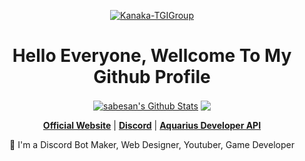 <p align="center">
  <a href="https://aibwebsite.glitch.me"><img src="https://cdn.discordapp.com/attachments/767017258249617459/789889457746346024/20201219_231801.jpg" alt="Kanaka-TGIGroup"></a>
</p>
<h1 align="center">Hello Everyone, Wellcome To My Github Profile</h1>
<p align="center">
  
<a href="https://github.com/KanakaID">
<img align="center" alt="sabesan's Github Stats" src="https://github-readme-stats.codestackr.vercel.app/api?username=KanakaID&show_icons=true&hide_border=true&count_private=true&include_all_commits=true&theme=radical" /></a>
<a href="https://github.com/KanakaID">
  <img align="center" src="https://github-readme-stats.anuraghazra1.vercel.app/api/top-langs/?username=KanakaID&layout=compact&theme=radical" />
</a>
</p>
<p align="center">
  <strong><a href="https://aibwebsite.glitch.me">Official Website</a></strong> |
  <strong><a href="https://discord.gg/FfdwwM6">Discord</a></strong> |
  <strong><a href="">Aquarius Developer API</a></strong>
</p>
<p align="center">🥰 I'm a Discord Bot Maker, Web Designer, Youtuber, Game Developer</p>
